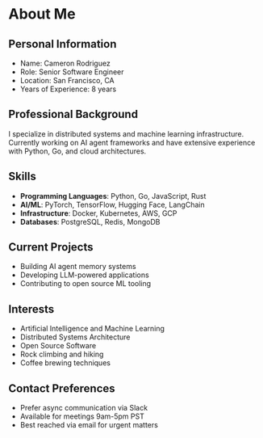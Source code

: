 # About Me

## Personal Information
- Name: Cameron Rodriguez
- Role: Senior Software Engineer
- Location: San Francisco, CA
- Years of Experience: 8 years

## Professional Background
I specialize in distributed systems and machine learning infrastructure. Currently working on AI agent frameworks and have extensive experience with Python, Go, and cloud architectures.

## Skills
- **Programming Languages**: Python, Go, JavaScript, Rust
- **AI/ML**: PyTorch, TensorFlow, Hugging Face, LangChain
- **Infrastructure**: Docker, Kubernetes, AWS, GCP
- **Databases**: PostgreSQL, Redis, MongoDB

## Current Projects
- Building AI agent memory systems
- Developing LLM-powered applications
- Contributing to open source ML tooling

## Interests
- Artificial Intelligence and Machine Learning
- Distributed Systems Architecture
- Open Source Software
- Rock climbing and hiking
- Coffee brewing techniques

## Contact Preferences
- Prefer async communication via Slack
- Available for meetings 9am-5pm PST
- Best reached via email for urgent matters